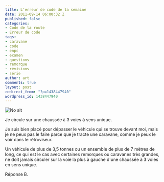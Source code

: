```yaml
---
title: L’erreur de code de la semaine
date: 2011-09-14 06:00:32 Z
published: false
categories:
- Code de la route
- Erreur de code
tags:
- caravane
- code
- enpc
- examen
- questions
- remorque
- révisions
- série
author: art
comments: true
layout: post
redirect_from: "?p=1438447940"
wordpress_id: 1438447940
---
```


<img alt="No alt" data-src="https://static.irz.fr/2011/06/cerberus-2011-06-07-à-16.20.33.png" src="https://static.irz.fr/thumb.php?size=<100&crop=0&src=https://static.irz.fr/2011/06/cerberus-2011-06-07-à-16.20.33.png" />

Je circule sur une chaussée à 3 voies à sens unique.

Je suis bien placé pour dépasser le véhicule qui se trouve devant moi, mais je ne peux pas le faire parce que je tracte une caravane, comme je peux le voir dans le rétroviseur.

Un véhicule de plus de 3,5 tonnes ou un ensemble de plus de 7 mètres de long, ce qui est le cas avec certaines remorques ou caravanes très grandes, ne doit jamais circuler sur la voie la plus à gauche d'une chaussée à 3 voies en sens unique.

Réponse B.





